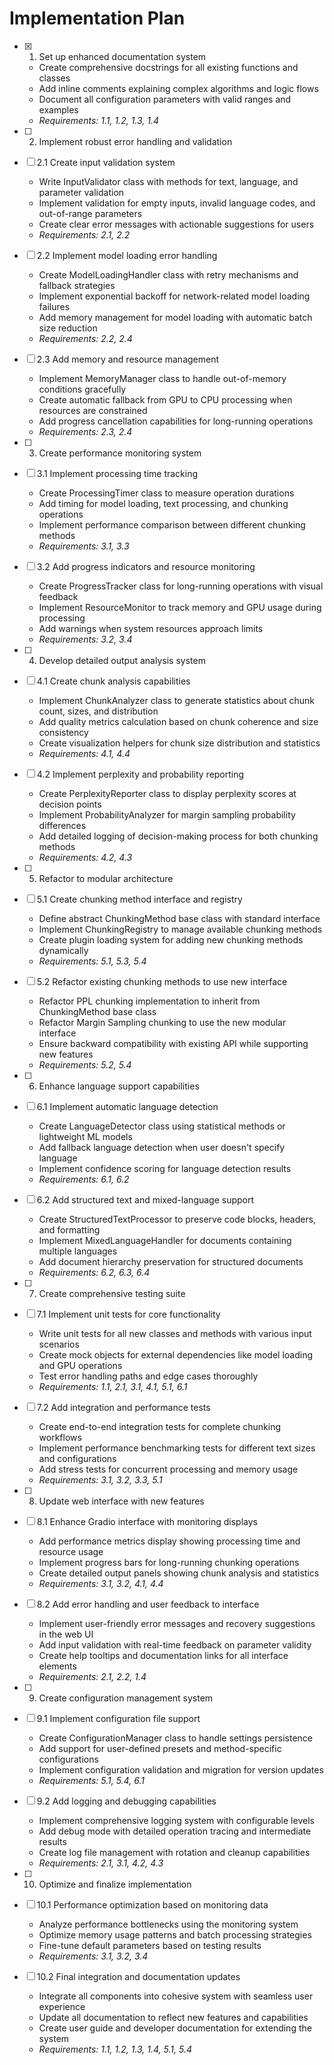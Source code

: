 # Implementation Plan

- [x] 1. Set up enhanced documentation system


  - Create comprehensive docstrings for all existing functions and classes
  - Add inline comments explaining complex algorithms and logic flows
  - Document all configuration parameters with valid ranges and examples
  - _Requirements: 1.1, 1.2, 1.3, 1.4_

- [ ] 2. Implement robust error handling and validation
- [ ] 2.1 Create input validation system
  - Write InputValidator class with methods for text, language, and parameter validation
  - Implement validation for empty inputs, invalid language codes, and out-of-range parameters
  - Create clear error messages with actionable suggestions for users
  - _Requirements: 2.1, 2.2_

- [ ] 2.2 Implement model loading error handling
  - Create ModelLoadingHandler class with retry mechanisms and fallback strategies
  - Implement exponential backoff for network-related model loading failures
  - Add memory management for model loading with automatic batch size reduction
  - _Requirements: 2.2, 2.4_

- [ ] 2.3 Add memory and resource management
  - Implement MemoryManager class to handle out-of-memory conditions gracefully
  - Create automatic fallback from GPU to CPU processing when resources are constrained
  - Add progress cancellation capabilities for long-running operations
  - _Requirements: 2.3, 2.4_

- [ ] 3. Create performance monitoring system
- [ ] 3.1 Implement processing time tracking
  - Create ProcessingTimer class to measure operation durations
  - Add timing for model loading, text processing, and chunking operations
  - Implement performance comparison between different chunking methods
  - _Requirements: 3.1, 3.3_

- [ ] 3.2 Add progress indicators and resource monitoring
  - Create ProgressTracker class for long-running operations with visual feedback
  - Implement ResourceMonitor to track memory and GPU usage during processing
  - Add warnings when system resources approach limits
  - _Requirements: 3.2, 3.4_

- [ ] 4. Develop detailed output analysis system
- [ ] 4.1 Create chunk analysis capabilities
  - Implement ChunkAnalyzer class to generate statistics about chunk count, sizes, and distribution
  - Add quality metrics calculation based on chunk coherence and size consistency
  - Create visualization helpers for chunk size distribution and statistics
  - _Requirements: 4.1, 4.4_

- [ ] 4.2 Implement perplexity and probability reporting
  - Create PerplexityReporter class to display perplexity scores at decision points
  - Implement ProbabilityAnalyzer for margin sampling probability differences
  - Add detailed logging of decision-making process for both chunking methods
  - _Requirements: 4.2, 4.3_

- [ ] 5. Refactor to modular architecture
- [ ] 5.1 Create chunking method interface and registry
  - Define abstract ChunkingMethod base class with standard interface
  - Implement ChunkingRegistry to manage available chunking methods
  - Create plugin loading system for adding new chunking methods dynamically
  - _Requirements: 5.1, 5.3, 5.4_

- [ ] 5.2 Refactor existing chunking methods to use new interface
  - Refactor PPL chunking implementation to inherit from ChunkingMethod base class
  - Refactor Margin Sampling chunking to use the new modular interface
  - Ensure backward compatibility with existing API while supporting new features
  - _Requirements: 5.2, 5.4_

- [ ] 6. Enhance language support capabilities
- [ ] 6.1 Implement automatic language detection
  - Create LanguageDetector class using statistical methods or lightweight ML models
  - Add fallback language detection when user doesn't specify language
  - Implement confidence scoring for language detection results
  - _Requirements: 6.1, 6.2_

- [ ] 6.2 Add structured text and mixed-language support
  - Create StructuredTextProcessor to preserve code blocks, headers, and formatting
  - Implement MixedLanguageHandler for documents containing multiple languages
  - Add document hierarchy preservation for structured documents
  - _Requirements: 6.2, 6.3, 6.4_

- [ ] 7. Create comprehensive testing suite
- [ ] 7.1 Implement unit tests for core functionality
  - Write unit tests for all new classes and methods with various input scenarios
  - Create mock objects for external dependencies like model loading and GPU operations
  - Test error handling paths and edge cases thoroughly
  - _Requirements: 1.1, 2.1, 3.1, 4.1, 5.1, 6.1_

- [ ] 7.2 Add integration and performance tests
  - Create end-to-end integration tests for complete chunking workflows
  - Implement performance benchmarking tests for different text sizes and configurations
  - Add stress tests for concurrent processing and memory usage
  - _Requirements: 3.1, 3.2, 3.3, 5.1_

- [ ] 8. Update web interface with new features
- [ ] 8.1 Enhance Gradio interface with monitoring displays
  - Add performance metrics display showing processing time and resource usage
  - Implement progress bars for long-running chunking operations
  - Create detailed output panels showing chunk analysis and statistics
  - _Requirements: 3.1, 3.2, 4.1, 4.4_

- [ ] 8.2 Add error handling and user feedback to interface
  - Implement user-friendly error messages and recovery suggestions in the web UI
  - Add input validation with real-time feedback on parameter validity
  - Create help tooltips and documentation links for all interface elements
  - _Requirements: 2.1, 2.2, 1.4_

- [ ] 9. Create configuration management system
- [ ] 9.1 Implement configuration file support
  - Create ConfigurationManager class to handle settings persistence
  - Add support for user-defined presets and method-specific configurations
  - Implement configuration validation and migration for version updates
  - _Requirements: 5.1, 5.4, 6.1_

- [ ] 9.2 Add logging and debugging capabilities
  - Implement comprehensive logging system with configurable levels
  - Add debug mode with detailed operation tracing and intermediate results
  - Create log file management with rotation and cleanup capabilities
  - _Requirements: 2.1, 3.1, 4.2, 4.3_

- [ ] 10. Optimize and finalize implementation
- [ ] 10.1 Performance optimization based on monitoring data
  - Analyze performance bottlenecks using the monitoring system
  - Optimize memory usage patterns and batch processing strategies
  - Fine-tune default parameters based on testing results
  - _Requirements: 3.1, 3.2, 3.4_

- [ ] 10.2 Final integration and documentation updates
  - Integrate all components into cohesive system with seamless user experience
  - Update all documentation to reflect new features and capabilities
  - Create user guide and developer documentation for extending the system
  - _Requirements: 1.1, 1.2, 1.3, 1.4, 5.1, 5.4_